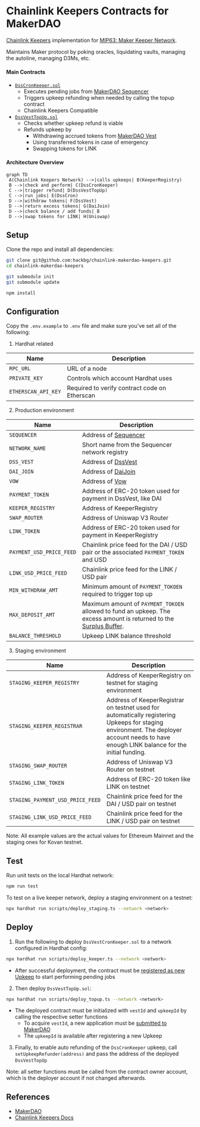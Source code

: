# Chainlink Keepers Contracts for MakerDAO

[Chainlink Keepers](https://docs.chain.link/docs/chainlink-keepers/introduction) implementation for [MIP63: Maker Keeper Network](https://forum.makerdao.com/t/mip63-maker-keeper-network/12091).

Maintains Maker protocol by poking oracles, liquidating vaults, managing the autoline, managing D3Ms, etc.

#### Main Contracts

- [`DssCronKeeper.sol`](/contracts/DssCronKeeper.sol)
  - Executes pending jobs from [MakerDAO Sequencer](https://github.com/makerdao/dss-cron/)
  - Triggers upkeep refunding when needed by calling the topup contract
  - Chainlink Keepers Compatible
- [`DssVestTopUp.sol`](/contracts/DssVestTopUp.sol)
  - Checks whether upkeep refund is viable
  - Refunds upkeep by
    - Withdrawing accrued tokens from [MakerDAO Vest](https://github.com/makerdao/dss-vest)
    - Using transferred tokens in case of emergency
    - Swapping tokens for LINK

#### Architecture Overview

```mermaid
graph TD
 A(Chainlink Keepers Network) -->|calls upkeeps| B(KeeperRegistry)
 B -->|check and perform| C(DssCronKeeper)
 C -->|trigger refund| D(DssVestTopUp)
 C -->|run jobs| E(DssCron)
 D -->|withdraw tokens| F(DssVest)
 D -->|return excess tokens| G(DaiJoin)
 D -->|check balance / add funds| B
 D -->|swap tokens for LINK| H(Uniswap)
```

## Setup

Clone the repo and install all dependencies:

```bash
git clone git@github.com:hackbg/chainlink-makerdao-keepers.git
cd chainlink-makerdao-keepers

git submodule init
git submodule update

npm install
```

## Configuration

Copy the `.env.example` to `.env` file and make sure you've set all of the following:

1. Hardhat related

| Name                | Description                                   |
| ------------------- | --------------------------------------------- |
| `RPC_URL`           | URL of a node                                 |
| `PRIVATE_KEY`       | Controls which account Hardhat uses           |
| `ETHERSCAN_API_KEY` | Required to verify contract code on Etherscan |

2. Production environment

| Name                     | Description                                                                                                                                                                                        |
| ------------------------ | -------------------------------------------------------------------------------------------------------------------------------------------------------------------------------------------------- |
| `SEQUENCER`              | Address of [Sequencer](https://github.com/makerdao/dss-cron/)                                                                                                                                      |
| `NETWORK_NAME`           | Short name from the Sequencer network registry                                                                                                                                                     |
| `DSS_VEST`               | Address of [DssVest](https://github.com/makerdao/dss-vest)                                                                                                                                         |
| `DAI_JOIN`               | Address of [DaiJoin](https://docs.makerdao.com/smart-contract-modules/collateral-module/join-detailed-documentation#3-key-mechanisms-and-concepts)                                                 |
| `VOW`                    | Address of [Vow](https://docs.makerdao.com/smart-contract-modules/system-stabilizer-module/vow-detailed-documentation)                                                                             |
| `PAYMENT_TOKEN`          | Address of ERC-20 token used for payment in DssVest, like DAI                                                                                                                                      |
| `KEEPER_REGISTRY`        | Address of KeeperRegistry                                                                                                                                                                          |
| `SWAP_ROUTER`            | Address of Uniswap V3 Router                                                                                                                                                                       |
| `LINK_TOKEN`             | Address of ERC-20 token used for payment in KeeperRegistry                                                                                                                              |
| `PAYMENT_USD_PRICE_FEED` | Chainlink price feed for the DAI / USD pair or the associated `PAYMENT_TOKEN` and USD                                                                                                              |
| `LINK_USD_PRICE_FEED`    | Chainlink price feed for the LINK / USD pair                                                                                                                                                       |
| `MIN_WITHDRAW_AMT`       | Minimum amount of `PAYMENT_TOKOEN` required to trigger top up                                                                                                                                      |
| `MAX_DEPOSIT_AMT`        | Maximum amount of `PAYMENT_TOKOEN` allowed to fund an upkeep. The excess amount is returned to the [Surplus Buffer](https://manual.makerdao.com/parameter-index/core/param-system-surplus-buffer). |
| `BALANCE_THRESHOLD`      | Upkeep LINK balance threshold                                                                                                                                                                      |

3. Staging environment

| Name                             | Description                                                                                                                                                                               |
| -------------------------------- | ----------------------------------------------------------------------------------------------------------------------------------------------------------------------------------------- |
| `STAGING_KEEPER_REGISTRY`        | Address of KeeperRegistry on testnet for staging environment                                                                                                                              |
| `STAGING_KEEPER_REGISTRAR`       | Address of KeeperRegistrar on testnet used for automatically registering Upkeeps for staging environment. The deployer account needs to have enough LINK balance for the initial funding. |
| `STAGING_SWAP_ROUTER`            | Address of Uniswap V3 Router on testnet                                                                                                                                                   |
| `STAGING_LINK_TOKEN`             | Address of ERC-20 token like LINK on testnet                                                                                                                                              |
| `STAGING_PAYMENT_USD_PRICE_FEED` | Chainlink price feed for the DAI / USD pair on testnet                                                                                                                                    |
| `STAGING_LINK_USD_PRICE_FEED`    | Chainlink price feed for the LINK / USD pair on testnet                                                                                                                                   |

Note: All example values are the actual values for Ethereum Mainnet and the staging ones for Kovan testnet.

## Test

Run unit tests on the local Hardhat network:

```bash
npm run test
```

To test on a live keeper network, deploy a staging environment on a testnet:

```bash
npx hardhat run scripts/deploy_staging.ts --network <network>
```

## Deploy

1. Run the following to deploy `DssVestCronKeeper.sol` to a network configured in Hardhat config:

```bash
npx hardhat run scripts/deploy_keeper.ts --network <network>
```

- After successful deployment, the contract must be [registered as new Upkeep](https://docs.chain.link/docs/chainlink-keepers/register-upkeep/) to start performing pending jobs

2. Then deploy `DssVestTopUp.sol`:

```bash
npx hardhat run scripts/deploy_topup.ts --network <network>
```

- The deployed contract must be initialized with `vestId` and `upkeepId` by calling the respective setter functions
  - To acquire `vestId`, a new application must be [submitted to MakerDAO](https://forum.makerdao.com/t/mip63-maker-keeper-network/12091)
  - The `upkeepId` is available after registering a new Upkeep

3. Finally, to enable auto refunding of the `DssCronKeeper` upkeep, call `setUpkeepRefunder(address)` and pass the address of the deployed `DssVestTopUp`

Note: all setter functions must be called from the contract owner account, which is the deployer account if not changed afterwards.

## References

- [MakerDAO](https://makerdao.com/en/)
- [Chainlink Keepers Docs](https://docs.chain.link/docs/chainlink-keepers/introduction/)
